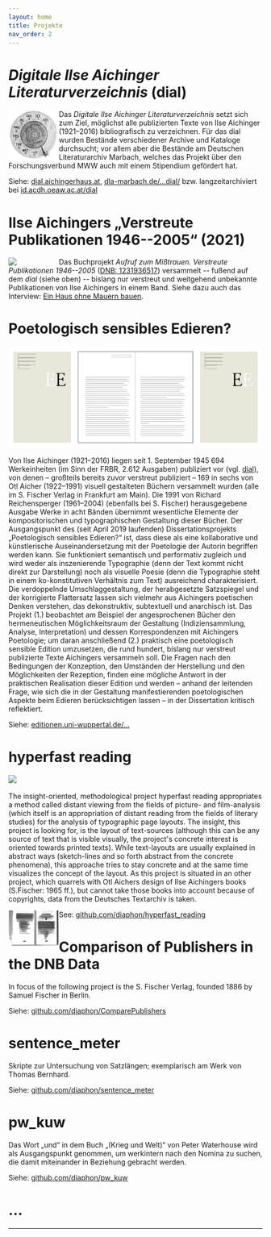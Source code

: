 ```yaml
---
layout: home
title: Projekte
nav_order: 2
---
```


# *Digitale Ilse Aichinger Literaturverzeichnis* (dial)

<img src="https://raw.githubusercontent.com/diaphon/dial/master/rotary_dial.png" align="left" width="100px">

Das *Digitale Ilse Aichinger Literaturverzeichnis* setzt sich zum Ziel, möglichst alle publizierten Texte von Ilse Aichinger (1921–2016) bibliografisch zu verzeichnen. Für das dial wurden Bestände verschiedener Archive und Kataloge durchsucht; vor allem aber die Bestände am Deutschen Literaturarchiv Marbach, welches das Projekt über den Forschungsverbund MWW auch mit einem Stipendium gefördert hat. 

Siehe: [dial.aichingerhaus.at](http://dial.aichingerhaus.at/), [dla-marbach.de/…dial/](https://www.dla-marbach.de/data/repo/dial/) bzw. langzeitarchiviert bei [id.acdh.oeaw.ac.at/dial](https://id.acdh.oeaw.ac.at/dial)


# Ilse Aichingers „Verstreute Publikationen 1946--2005“ (2021)

<img src="https://portal.dnb.de/opac/mvb/cover?isbn=978-3-10-397086-9" align="left" width="100px">

Das Buchprojekt *Aufruf zum Mißtrauen. Verstreute Publikationen 1946--2005* ([DNB: 1231936517](https://d-nb.info/1231936517)) versammelt -- fußend auf dem *dial* (siehe oben) -- bislang nur verstreut und weitgehend unbekannte Publikationen von Ilse Aichingers in einem Band. Siehe dazu auch das Interview: [Ein Haus ohne Mauern bauen](https://www.fischerverlage.de/magazin/interviews/ilse-aichinger-100-geburtstag-andreas-dittrich). 



# Poetologisch sensibles Edieren?

<img src="./Satzspiegel.png">

Von Ilse Aichinger (1921–2016) liegen seit 1. September 1945 694 Werkeinheiten (im Sinn der FRBR, 2.612 Ausgaben) publiziert vor (vgl. [dial]), von denen – großteils bereits zuvor verstreut publiziert – 169 in sechs von Otl Aicher (1922–1991) visuell gestalteten Büchern versammelt wurden (alle im S. Fischer Verlag in Frankfurt am Main). Die 1991 von Richard Reichensperger (1961–2004) (ebenfalls bei S. Fischer) herausgegebene Ausgabe Werke in acht Bänden übernimmt wesentliche Elemente der kompositorischen und typographischen Gestaltung dieser Bücher. Der Ausgangspunkt des (seit April 2019 laufenden) Dissertationsprojekts „Poetologisch sensibles Edieren?“ ist, dass diese als eine kollaborative und künstlerische Auseinandersetzung mit der Poetologie der Autorin begriffen werden kann. Sie funktioniert semantisch und performativ zugleich und wird weder als inszenierende Typographie (denn der Text kommt nicht direkt zur Darstellung) noch als visuelle Poesie (denn die Typographie steht in einem ko-konstitutiven Verhältnis zum Text) ausreichend charakterisiert. Die verdoppelnde Umschlaggestaltung, der herabgesetzte Satzspiegel und der korrigierte Flattersatz lassen sich vielmehr aus Aichingers poetischen Denken verstehen, das dekonstruktiv, subtextuell und anarchisch ist. Das Projekt (1.) beobachtet am Beispiel der angesprochenen Bücher den hermeneutischen Möglichkeitsraum der Gestaltung (Indiziensammlung, Analyse, Interpretation) und dessen Korrespondenzen mit Aichingers Poetologie; um daran anschließend (2.) praktisch eine poetologisch sensible Edition umzusetzen, die rund hundert, bislang nur verstreut publizierte Texte Aichingers versammeln soll. Die Fragen nach den Bedingungen der Konzeption, den Umständen der Herstellung und den Möglichkeiten der Rezeption, finden eine mögliche Antwort in der praktischen Realisation dieser Edition und werden – anhand der leitenden Frage, wie sich die in der Gestaltung manifestierenden poetologischen Aspekte beim Edieren berücksichtigen lassen – in der Dissertation kritisch reflektiert.

Siehe: [editionen.uni-wuppertal.de/…](https://www.editionen.uni-wuppertal.de/de/personen/kollegiatinnen-und-kollegiaten/dittrich-andreas.html)


# hyperfast reading

<img src="https://github.com/diaphon/hyperfast_reading/raw/master/Alle_Bilder_Montage.jpg">

The insight-oriented, methodological project hyperfast reading appropriates a method called distant viewing from the fields of picture- and film-analysis (which itself is an appropriation of distant reading from the fields of literary studies) for the analysis of typographic page layouts. The insight, this project is looking for, is the layout of text-sources (although this can be any source of text that is visible visually, the project's concrete interest is oriented towards printed texts). While text-layouts are usually explained in abstract ways (sketch-lines and so forth abstract from the concrete phenomena), this approache tries to stay concrete and at the same time visualizes the concept of the layout. As this project is situated in an other project, which quarrels with Otl Aichers design of Ilse Aichingers books (S.Fischer: 1965 ff.), but cannot take those books into account because of copyrights, data from the Deutsches Textarchiv is taken.

<img src="Waldrop_A_Key_allChaps.jpg" alt="Rosemarie Waldrop, A Key To The Language Of America, 1994, Chapter I–XXXII" align="left" width="100px">

See: [github.com/diaphon/hyperfast_reading](https://github.com/diaphon/hyperfast_reading)


# Comparison of Publishers in the DNB Data 

In focus of the following project is the S. Fischer Verlag, founded 1886 by Samuel Fischer in Berlin. 

Siehe: [github.com/diaphon/ComparePublishers](https://github.com/diaphon/ComparePublishers)


# sentence_meter

Skripte zur Untersuchung von Satzlängen; exemplarisch am Werk von Thomas Bernhard. 

Siehe: [github.com/diaphon/sentence_meter](https://github.com/diaphon/sentence_meter)


# pw_kuw

Das Wort „und“ in dem Buch „(Krieg und Welt)“ von Peter Waterhouse wird als Ausgangspunkt genommen, um werkintern nach den Nomina zu suchen, die damit miteinander in Beziehung gebracht werden.   

Siehe: [github.com/diaphon/pw_kuw](https://github.com/diaphon/pw_kuw)


# …

---

[dial]: http://dial.aichingerhaus.at
